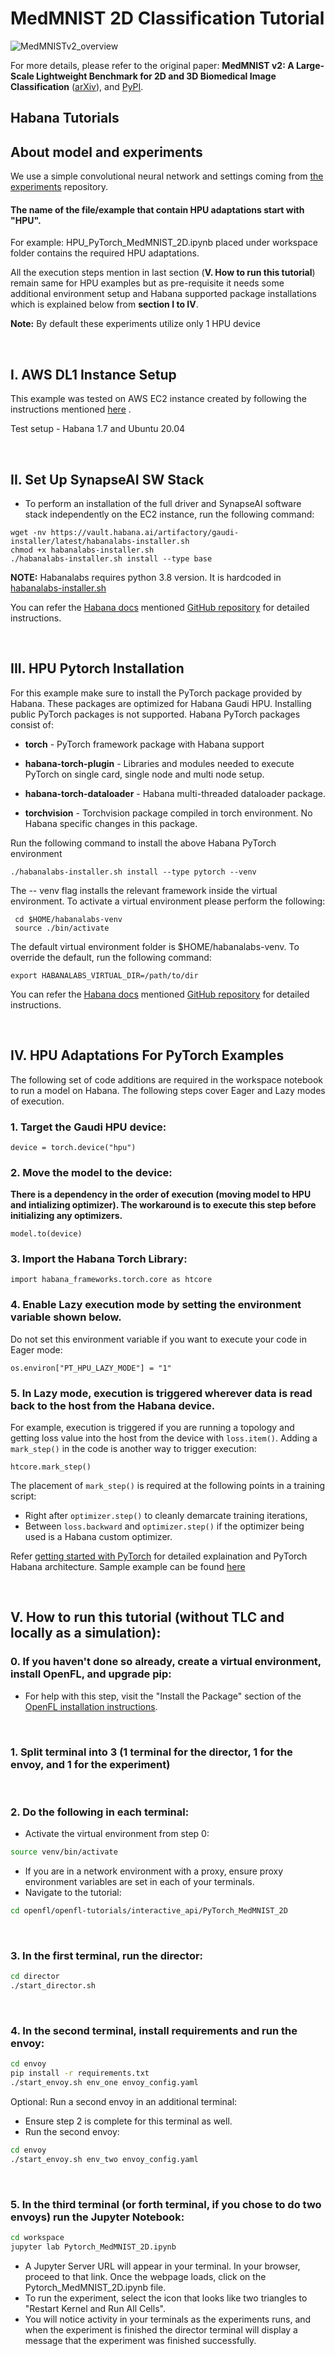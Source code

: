 # MedMNIST 2D Classification Tutorial

![MedMNISTv2_overview](https://raw.githubusercontent.com/MedMNIST/MedMNIST/main/assets/medmnistv2.jpg)

For more details, please refer to the original paper:
**MedMNIST v2: A Large-Scale Lightweight Benchmark for 2D and 3D Biomedical Image Classification** ([arXiv](https://arxiv.org/abs/2110.14795)), and [PyPI](https://pypi.org/project/medmnist/).


## **Habana Tutorials**

## **About model and experiments**

We use a simple convolutional neural network and settings coming from [the experiments](https://github.com/MedMNIST/experiments) repository.
<br/>

#### The name of the file/example that contain HPU adaptations start with "HPU". 
For example: HPU_PyTorch_MedMNIST_2D.ipynb placed under workspace folder contains the required HPU adaptations.

 All the execution steps mention in last section (**V. How to run this tutorial**) remain same for HPU examples but as pre-requisite it needs some additional environment setup and Habana supported package installations which is explained below from **section I to IV**.

 **Note:** By default these experiments utilize only 1 HPU device

 <br/>

 ## **I. AWS DL1 Instance Setup**

 This example was tested on AWS EC2 instance created by following the instructions mentioned [here](https://docs.habana.ai/en/latest/AWS_EC2_DL1_and_PyTorch_Quick_Start/AWS_EC2_DL1_and_PyTorch_Quick_Start.html) . 
 
 Test setup - Habana 1.7 and Ubuntu 20.04

 <br/>

 ## **II. Set Up SynapseAI SW Stack**

 - To perform an installation of the full driver and SynapseAI software stack independently on the EC2 instance, run the following command:
 
 ```
 wget -nv https://vault.habana.ai/artifactory/gaudi-installer/latest/habanalabs-installer.sh
chmod +x habanalabs-installer.sh
./habanalabs-installer.sh install --type base
```
 **NOTE:** Habanalabs requires python 3.8 version. It is hardcoded in [habanalabs-installer.sh](https://vault.habana.ai/ui/native/gaudi-installer/latest/habanalabs-installer.sh)
 
You can refer the [Habana docs](https://docs.habana.ai/en/latest/Installation_Guide/Bare_Metal_Fresh_OS.html#set-up-synapseai-sw-stack) mentioned [GitHub repository](https://github.com/HabanaAI/Setup_and_Install) for detailed instructions.

<br/>

 ## **III. HPU Pytorch Installation**

 For this example make sure to install the PyTorch package provided by Habana. These packages are optimized for Habana Gaudi HPU. Installing public PyTorch packages is not supported.
 Habana PyTorch packages consist of:
 - **torch** - PyTorch framework package with Habana support

- **habana-torch-plugin** - Libraries and modules needed to execute PyTorch on single card, single node and multi node setup.

- **habana-torch-dataloader** - Habana multi-threaded dataloader package.

- **torchvision** - Torchvision package compiled in torch environment. No Habana specific changes in this package. 
 
 Run the following command to install the above Habana PyTorch environment

 ```
 ./habanalabs-installer.sh install --type pytorch --venv
 ``` 

 The -- venv flag installs the relevant framework inside the virtual environment. To activate a virtual environment please perform the following:
 
 
 ```
  cd $HOME/habanalabs-venv
  source ./bin/activate
 ```

The default virtual environment folder is $HOME/habanalabs-venv. To override the default, run the following command:

 ```
 export HABANALABS_VIRTUAL_DIR=/path/to/dir
 ```

 You can refer the [Habana docs](https://docs.habana.ai/en/latest/Installation_Guide/Bare_Metal_Fresh_OS.html#set-up-synapseai-sw-stack) mentioned [GitHub repository](https://github.com/HabanaAI/Setup_and_Install) for detailed instructions.

 </br>

 ## **IV. HPU Adaptations For PyTorch Examples**

The following set of code additions are required in the workspace notebook to run a model on Habana. The following steps cover Eager and Lazy modes of execution.

### 1. Target the Gaudi HPU device:

```
device = torch.device("hpu")
```
### 2. Move the model to the device:

**There is a dependency in the order of execution (moving model to HPU and intializing optimizer). The workaround is to execute this step before initializing any optimizers.**

```
model.to(device)
```
### 3. Import the Habana Torch Library:

```
import habana_frameworks.torch.core as htcore
```
### 4. Enable Lazy execution mode by setting the environment variable shown below. 
Do not set this environment variable if you want to execute your code in Eager mode:

```
os.environ["PT_HPU_LAZY_MODE"] = "1"
```
### 5. In Lazy mode, execution is triggered wherever data is read back to the host from the Habana device. 
For example, execution is triggered if you are running a topology and getting loss value into the host from the device with `loss.item()`. Adding a `mark_step()` in the code is another way to trigger execution:

```
htcore.mark_step()
```

The placement of `mark_step()` is required at the following points in a training script:

* Right after `optimizer.step()` to cleanly demarcate training iterations,
* Between `loss.backward` and `optimizer.step()` if the optimizer being used is a Habana custom optimizer.

Refer [getting started with PyTorch](https://www.intel.com/content/www/us/en/developer/articles/technical/get-started-habana-gaudi-deep-learning-training.html#articleparagraph_cop_711677074) for detailed explaination and PyTorch Habana architecture. Sample example can be found [here](https://docs.habana.ai/en/latest/PyTorch/Getting_Started_with_PyTorch_and_Gaudi/Getting_Started_with_PyTorch.html)

<br/>

## **V. How to run this tutorial (without TLC and locally as a simulation):**
### 0. If you haven't done so already, create a virtual environment, install OpenFL, and upgrade pip:
  - For help with this step, visit the "Install the Package" section of the [OpenFL installation instructions](https://openfl.readthedocs.io/en/latest/install.html#install-the-package).
<br/>
 
### 1. Split terminal into 3 (1 terminal for the director, 1 for the envoy, and 1 for the experiment)
<br/> 

### 2. Do the following in each terminal:
   - Activate the virtual environment from step 0:
   
   ```sh
   source venv/bin/activate
   ```
   - If you are in a network environment with a proxy, ensure proxy environment variables are set in each of your terminals.
   - Navigate to the tutorial:
    
   ```sh
   cd openfl/openfl-tutorials/interactive_api/PyTorch_MedMNIST_2D
   ```
<br/>

### 3. In the first terminal, run the director:

```sh
cd director
./start_director.sh
```
<br/>

### 4. In the second terminal, install requirements and run the envoy:

```sh
cd envoy
pip install -r requirements.txt
./start_envoy.sh env_one envoy_config.yaml
```

Optional: Run a second envoy in an additional terminal:
  - Ensure step 2 is complete for this terminal as well.
  - Run the second envoy:
```sh
cd envoy
./start_envoy.sh env_two envoy_config.yaml
```
<br/>

### 5. In the third terminal (or forth terminal, if you chose to do two envoys) run the Jupyter Notebook:

```sh
cd workspace
jupyter lab Pytorch_MedMNIST_2D.ipynb
```
- A Jupyter Server URL will appear in your terminal. In your browser, proceed to that link. Once the webpage loads, click on the Pytorch_MedMNIST_2D.ipynb file. 
- To run the experiment, select the icon that looks like two triangles to "Restart Kernel and Run All Cells". 
- You will notice activity in your terminals as the experiments runs, and when the experiment is finished the director terminal will display a message that the experiment was finished successfully.  
 